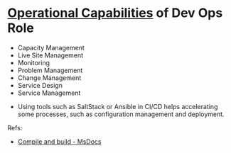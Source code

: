 

# [Operational Capabilities](http://stories.visualstudio.com/devops/) of Dev Ops Role 
 + Capacity Management
 + Live Site Management
 + Monitoring
 + Problem Management
 + Change Management
 + Service Design
 + Service Management
 
*  Using tools such as SaltStack or Ansible in CI/CD helps accelerating some processes, such as configuration management and deployment.


Refs: 

* [Compile and build - MsDocs](https://docs.microsoft.com/en-us/visualstudio/ide/compiling-and-building-in-visual-studio?view=vs-2017)
